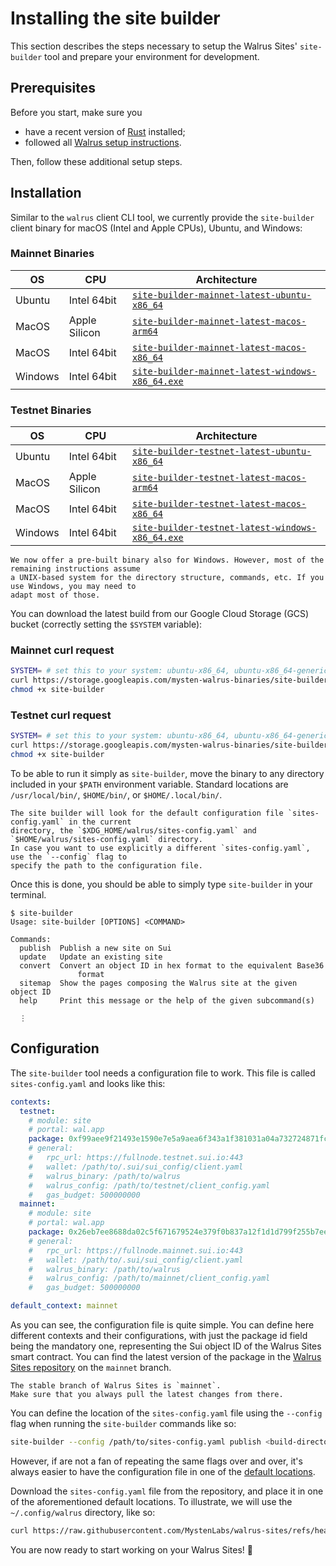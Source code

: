 # Installing the site builder

This section describes the steps necessary to setup the Walrus Sites' `site-builder` tool and
prepare your environment for development.

## Prerequisites

Before you start, make sure you

- have a recent version of [Rust](https://www.rust-lang.org/tools/install) installed;
- followed all [Walrus setup instructions](../usage/setup.md).

Then, follow these additional setup steps.

## Installation

Similar to the `walrus` client CLI tool, we currently provide the `site-builder` client binary for
macOS (Intel and Apple CPUs), Ubuntu, and Windows:

### Mainnet Binaries

| OS      | CPU                   | Architecture |
|---------|-----------------------|-----------------------------------------------------------------------------------------------------------------------------------|
| Ubuntu  | Intel 64bit           | [`site-builder-mainnet-latest-ubuntu-x86_64`](https://storage.googleapis.com/mysten-walrus-binaries/site-builder-mainnet-latest-ubuntu-x86_64)                |
| MacOS   | Apple Silicon         | [`site-builder-mainnet-latest-macos-arm64`](https://storage.googleapis.com/mysten-walrus-binaries/site-builder-mainnet-latest-macos-arm64)                    |
| MacOS   | Intel 64bit           | [`site-builder-mainnet-latest-macos-x86_64`](https://storage.googleapis.com/mysten-walrus-binaries/site-builder-mainnet-latest-macos-x86_64)                  |
| Windows | Intel 64bit           | [`site-builder-mainnet-latest-windows-x86_64.exe`](https://storage.googleapis.com/mysten-walrus-binaries/site-builder-mainnet-latest-windows-x86_64.exe)      |

### Testnet Binaries

| OS      | CPU                   | Architecture |
|---------|-----------------------|-----------------------------------------------------------------------------------------------------------------------------------|
| Ubuntu  | Intel 64bit           | [`site-builder-testnet-latest-ubuntu-x86_64`](https://storage.googleapis.com/mysten-walrus-binaries/site-builder-testnet-latest-ubuntu-x86_64)                |
| MacOS   | Apple Silicon         | [`site-builder-testnet-latest-macos-arm64`](https://storage.googleapis.com/mysten-walrus-binaries/site-builder-testnet-latest-macos-arm64)                    |
| MacOS   | Intel 64bit           | [`site-builder-testnet-latest-macos-x86_64`](https://storage.googleapis.com/mysten-walrus-binaries/site-builder-testnet-latest-macos-x86_64)                  |
| Windows | Intel 64bit           | [`site-builder-testnet-latest-windows-x86_64.exe`](https://storage.googleapis.com/mysten-walrus-binaries/site-builder-testnet-latest-windows-x86_64.exe)      |

```admonish title="Windows"
We now offer a pre-built binary also for Windows. However, most of the remaining instructions assume
a UNIX-based system for the directory structure, commands, etc. If you use Windows, you may need to
adapt most of those.
```

You can download the latest build from our Google Cloud Storage (GCS) bucket (correctly setting the
`$SYSTEM` variable):

### Mainnet curl request

``` sh
SYSTEM= # set this to your system: ubuntu-x86_64, ubuntu-x86_64-generic, macos-x86_64, macos-arm64, windows-x86_64.exe
curl https://storage.googleapis.com/mysten-walrus-binaries/site-builder-mainnet-latest-$SYSTEM -o site-builder
chmod +x site-builder
```

### Testnet curl request

``` sh
SYSTEM= # set this to your system: ubuntu-x86_64, ubuntu-x86_64-generic, macos-x86_64, macos-arm64, windows-x86_64.exe
curl https://storage.googleapis.com/mysten-walrus-binaries/site-builder-testnet-latest-$SYSTEM -o site-builder
chmod +x site-builder
```

To be able to run it simply as `site-builder`, move the binary to any directory included in your
`$PATH` environment variable. Standard locations are `/usr/local/bin/`, `$HOME/bin/`, or
`$HOME/.local/bin/`.

```admonish note
The site builder will look for the default configuration file `sites-config.yaml` in the current
directory, the `$XDG_HOME/walrus/sites-config.yaml` and `$HOME/walrus/sites-config.yaml` directory.
In case you want to use explicitly a different `sites-config.yaml`, use the `--config` flag to
specify the path to the configuration file.
```

Once this is done, you should be able to simply type `site-builder` in your terminal.

```terminal
$ site-builder
Usage: site-builder [OPTIONS] <COMMAND>

Commands:
  publish  Publish a new site on Sui
  update   Update an existing site
  convert  Convert an object ID in hex format to the equivalent Base36
               format
  sitemap  Show the pages composing the Walrus site at the given object ID
  help     Print this message or the help of the given subcommand(s)

  ⋮
```

## Configuration

The `site-builder` tool needs a configuration file to work. This file is called `sites-config.yaml`
and looks like this:

```yaml
contexts:
  testnet:
    # module: site
    # portal: wal.app
    package: 0xf99aee9f21493e1590e7e5a9aea6f343a1f381031a04a732724871fc294be799
    # general:
    #   rpc_url: https://fullnode.testnet.sui.io:443
    #   wallet: /path/to/.sui/sui_config/client.yaml
    #   walrus_binary: /path/to/walrus
    #   walrus_config: /path/to/testnet/client_config.yaml
    #   gas_budget: 500000000
  mainnet:
    # module: site
    # portal: wal.app
    package: 0x26eb7ee8688da02c5f671679524e379f0b837a12f1d1d799f255b7eea260ad27
    # general:
    #   rpc_url: https://fullnode.mainnet.sui.io:443
    #   wallet: /path/to/.sui/sui_config/client.yaml
    #   walrus_binary: /path/to/walrus
    #   walrus_config: /path/to/mainnet/client_config.yaml
    #   gas_budget: 500000000

default_context: mainnet
```

As you can see, the configuration file is quite simple. You can define here different contexts and
their configurations, with just the package id field being the mandatory one, representing the Sui
object ID of the Walrus Sites smart contract. You can find the latest version of the package in the
[Walrus Sites repository](https://github.com/MystenLabs/walrus-sites/tree/mainnet) on the `mainnet`
branch.

```admonish danger title="Walrus Sites stable branch"
The stable branch of Walrus Sites is `mainnet`.
Make sure that you always pull the latest changes from there.
```

You can define the location of the `sites-config.yaml` file using the `--config` flag when running
the `site-builder` commands like so:

``` sh
site-builder --config /path/to/sites-config.yaml publish <build-directory-of-a-site>
```

However, if are not a fan of repeating the same flags over and over, it's always easier to have the
configuration file in one of the [default locations](./tutorial-install.html#admonition-note).

Download the `sites-config.yaml` file from the repository, and place it in one of the aforementioned
default locations. To illustrate, we will use the `~/.config/walrus` directory, like so:

```sh
curl https://raw.githubusercontent.com/MystenLabs/walrus-sites/refs/heads/testnet/sites-config.yaml -o ~/.config/walrus/sites-config.yaml
```

You are now ready to start working on your Walrus Sites! 🎉
